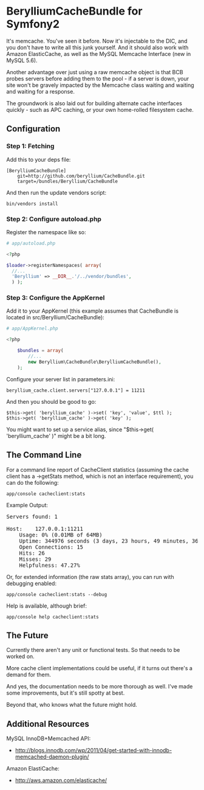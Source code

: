 BerylliumCacheBundle for Symfony2
=================================

It's memcache. You've seen it before. Now it's injectable to the DIC, and you don't have to write all this junk yourself. And it should also work with Amazon ElasticCache, as well as the MySQL Memcache Interface (new in MySQL 5.6).

Another advantage over just using a raw memcache object is that BCB probes servers before adding them to the pool - if a server is down, your site won't be gravely impacted by the Memcache class waiting and waiting and waiting for a response.

The groundwork is also laid out for building alternate cache interfaces quickly - such as APC caching, or your own home-rolled filesystem cache.

## Configuration

### Step 1: Fetching

Add this to your deps file:

    [BerylliumCacheBundle]
        git=http://github.com/beryllium/CacheBundle.git
        target=/bundles/Beryllium/CacheBundle

And then run the update vendors script:

    bin/vendors install

### Step 2: Configure autoload.php

Register the namespace like so:

```php
# app/autoload.php

<?php

$loader->registerNamespaces( array(
  //...
  'Beryllium' => __DIR__.'/../vendor/bundles',
  ) );
```

### Step 3: Configure the AppKernel

Add it to your AppKernel (this example assumes that CacheBundle is located in src/Beryllium/CacheBundle):

```php
# app/AppKernel.php

<?php

    $bundles = array(
        //...
        new Beryllium\CacheBundle\BerylliumCacheBundle(),
    );
```

Configure your server list in parameters.ini:

    beryllium_cache.client.servers["127.0.0.1"] = 11211 

And then you should be good to go:
  
    $this->get( 'beryllium_cache' )->set( 'key', 'value', $ttl );
    $this->get( 'beryllium_cache' )->get( 'key' );

You might want to set up a service alias, since "$this->get( 'beryllium_cache' )" might be a bit long.

## The Command Line

For a command line report of CacheClient statistics (assuming the cache client has a ->getStats method, which is not an interface requirement), you can do the following:

    app/console cacheclient:stats

Example Output:
<pre>
Servers found: 1

Host:    127.0.0.1:11211
	Usage: 0% (0.01MB of 64MB)
	Uptime: 344976 seconds (3 days, 23 hours, 49 minutes, 36 seconds)
	Open Connections: 15
	Hits: 26
	Misses: 29
	Helpfulness: 47.27%
</pre>
Or, for extended information (the raw stats array), you can run with debugging enabled:

    app/console cacheclient:stats --debug

Help is available, although brief:

    app/console help cacheclient:stats

## The Future 

Currently there aren't any unit or functional tests. So that needs to be worked on.

More cache client implementations could be useful, if it turns out there's a demand for them.

And yes, the documentation needs to be more thorough as well. I've made some improvements, but it's still spotty at best.

Beyond that, who knows what the future might hold.

## Additional Resources

MySQL InnoDB+Memcached API: 

* http://blogs.innodb.com/wp/2011/04/get-started-with-innodb-memcached-daemon-plugin/

Amazon ElastiCache: 

* http://aws.amazon.com/elasticache/
